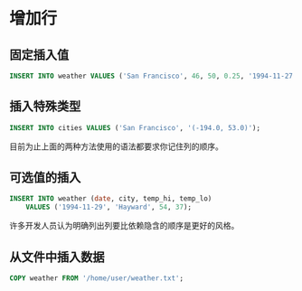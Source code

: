 # 增加行

## 固定插入值

```sql
INSERT INTO weather VALUES ('San Francisco', 46, 50, 0.25, '1994-11-27');
```

## 插入特殊类型

```sql
INSERT INTO cities VALUES ('San Francisco', '(-194.0, 53.0)');
```

目前为止上面的两种方法使用的语法都要求你记住列的顺序。

## 可选值的插入

```sql
INSERT INTO weather (date, city, temp_hi, temp_lo)
    VALUES ('1994-11-29', 'Hayward', 54, 37);
```

许多开发人员认为明确列出列要比依赖隐含的顺序是更好的风格。

## 从文件中插入数据

```sql
COPY weather FROM '/home/user/weather.txt';
```

